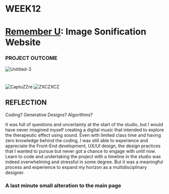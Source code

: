 # WEEK12
# [Remember U](https://yerim-kim.github.io/slave2algorithm/): Image Sonification Website
### PROJECT OUTCOME




![Untitled-3](https://user-images.githubusercontent.com/68723268/96799294-8c5f6a00-144e-11eb-9102-4347e9cec546.gif)
#
![CaptuZZre](https://user-images.githubusercontent.com/68723268/96799203-502c0980-144e-11eb-85b4-592cf3f565c7.JPG)     ![ZXCZXCZ](https://user-images.githubusercontent.com/68723268/96799206-515d3680-144e-11eb-85af-a15ed12b14bd.JPG)


## REFLECTION
Coding? Generative Designs? Algorithms? 

It was full of questions and uncertainty at the start of the studio, but I would have never imagined myself creating a digital music that intended to explore the therapeutic effect using sound. Even with limited class time and having zero knowledge behind the coding, I was still able to experience and appreciate the Front-End development, UX/UI design, the design practices that I wanted to pursue but never got a chance to engage with until now. Learn to code and undertaking the project with a timeline in the studio was indeed overwhelming and stressful in some degree. But it was a meaningful process and experience to expand my horizon as a multidisciplinary designer.




### A last minute small alteration to the main page




